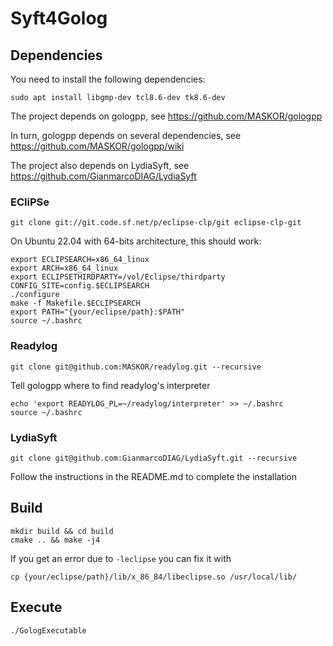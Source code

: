 # Syft4Golog

## Dependencies

You need to install the following dependencies:

```
sudo apt install libgmp-dev tcl8.6-dev tk8.6-dev

```

The project depends on gologpp, see https://github.com/MASKOR/gologpp 

In turn, gologpp depends on several dependencies, see https://github.com/MASKOR/gologpp/wiki

The project also depends on LydiaSyft, see https://github.com/GianmarcoDIAG/LydiaSyft

### ECliPSe

```
git clone git://git.code.sf.net/p/eclipse-clp/git eclipse-clp-git

```

On Ubuntu 22.04 with 64-bits architecture, this should work:

```
export ECLIPSEARCH=x86_64_linux 
export ARCH=x86_64_linux 
export ECLIPSETHIRDPARTY=/vol/Eclipse/thirdparty
CONFIG_SITE=config.$ECLIPSEARCH
./configure
make -f Makefile.$ECLIPSEARCH
export PATH="{your/eclipse/path}:$PATH"
source ~/.bashrc
```

### Readylog

```
git clone git@github.com:MASKOR/readylog.git --recursive
```

Tell gologpp where to find readylog's interpreter

```
echo 'export READYLOG_PL=~/readylog/interpreter' >> ~/.bashrc
source ~/.bashrc
```

### LydiaSyft

```
git clone git@github.com:GianmarcoDIAG/LydiaSyft.git --recursive
```

Follow the instructions in the README.md to complete the installation

## Build

```
mkdir build && cd build
cmake .. && make -j4
```

If you get an error due to `-leclipse` you can fix it with

```
cp {your/eclipse/path}/lib/x_86_84/libeclipse.so /usr/local/lib/
```

## Execute

```
./GologExecutable
```














